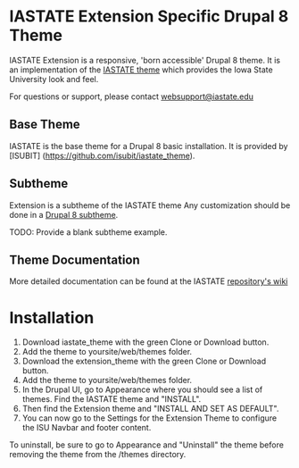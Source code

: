 # IASTATE Extension Specific Drupal 8 Theme
IASTATE Extension is a responsive, 'born accessible' Drupal 8 theme. It is an implementation of the [IASTATE theme](http://theme.iastate.edu) which provides the Iowa State University look and feel.

For questions or support, please contact websupport@iastate.edu

## Base Theme
IASTATE is the base theme for a Drupal 8 basic installation.  It is provided by [ISUBIT] (https://github.com/isubit/iastate_theme).

## Subtheme
Extension is a subtheme of the IASTATE theme
Any customization should be done in a [Drupal 8 subtheme](https://www.drupal.org/docs/8/theming-drupal-8/creating-a-drupal-8-sub-theme-or-sub-theme-of-sub-theme).

TODO: Provide a blank subtheme example.

## Theme Documentation
More detailed documentation can be found at the IASTATE [repository's wiki](https://github.com/isubit/iastate_theme/wiki/)

# Installation
1. Download iastate_theme with the green Clone or Download button.
2. Add the theme to yoursite/web/themes folder.
3. Download the extension_theme with the green Clone or Download button.
4. Add the theme to yoursite/web/themes folder.
5. In the Drupal UI, go to Appearance where you should see a list of themes. Find the IASTATE theme and "INSTALL".
6. Then find the Extension theme and "INSTALL AND SET AS DEFAULT".
4. You can now go to the Settings for the Extension Theme to configure the ISU Navbar and footer content.

To uninstall, be sure to go to Appearance and "Uninstall" the theme before removing the theme from the /themes directory.
